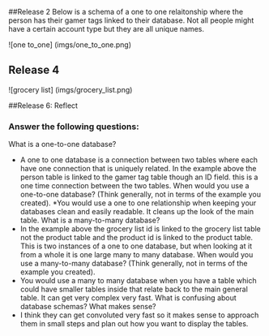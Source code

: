 ##Release 2
Below is a schema of a one to one relaitonship where the person has their gamer tags linked to their database. Not all people might have a certain account type but they are all unique names.

![one to_one] (imgs/one_to_one.png)

## Release 4
![grocery list] (imgs/grocery_list.png)

##Release 6: Reflect

### Answer the following questions:

What is a one-to-one database?
  *  A one to one database is a connection between two tables where each have one connection that is uniquely related. In the example above the person table is linked to the gamer tag table though an ID field. this is a one time connection between the two tables.
When would you use a one-to-one database? (Think generally, not in terms of the example you created).
  *You would use a one to one relationship when keeping your databases clean and easily readable. It cleans up the look of the main table.
What is a many-to-many database?
  *  In the example above the grocery list id is linked to the grocery list table not the product table and the product id is linked to the product table. This is two instances of a one to one database, but when looking at it from a whole it is one large many to many database.
When would you use a many-to-many database? (Think generally, not in terms of the example you created).
  *  You would use a many to many database when you have a table which could have smaller tables inside that relate back to the main general table. It can get very complex very fast.
What is confusing about database schemas? What makes sense?
  * I think they can get convoluted very fast so it makes sense to approach them in small steps and plan out how you want to display the tables.
